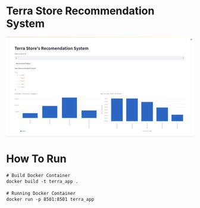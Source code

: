 # Terra Store Recommendation System
![](static/dashboard-web.png)

# How To Run
```
# Build Docker Container
docker build -t terra_app .

# Running Docker Container
docker run -p 8501:8501 terra_app
```